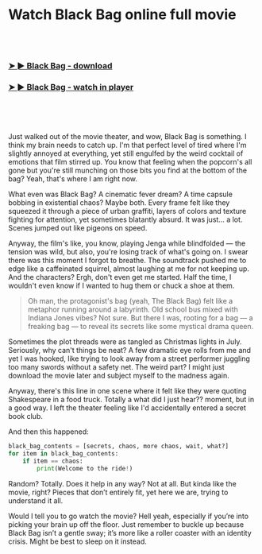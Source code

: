 <h1>Watch Black Bag online full movie</h1>


<br><br>

<h3><a href="https://Nathans-tionaichuloo1974.github.io/upcwcbnrpk/">➤ ► Black Bag - download</a></h3> 
<h3><a href="https://Nathans-tionaichuloo1974.github.io/upcwcbnrpk/">➤ ► Black Bag - watch in player</a></h3>


<br><br><br>


Just walked out of the movie theater, and wow, Black Bag is something. I think my brain needs to catch up. I'm that perfect level of tired where I'm slightly annoyed at everything, yet still engulfed by the weird cocktail of emotions that film stirred up. You know that feeling when the popcorn's all gone but you're still munching on those bits you find at the bottom of the bag? Yeah, that's where I am right now.

What even was Black Bag? A cinematic fever dream? A time capsule bobbing in existential chaos? Maybe both. Every frame felt like they squeezed it through a piece of urban graffiti, layers of colors and texture fighting for attention, yet sometimes blatantly absurd. It was just… a lot. Scenes jumped out like pigeons on speed. 

Anyway, the film's like, you know, playing Jenga while blindfolded — the tension was wild, but also, you're losing track of what's going on. I swear there was this moment I forgot to breathe. The soundtrack pushed me to edge like a caffeinated squirrel, almost laughing at me for not keeping up. And the characters? Ergh, don't even get me started. Half the time, I wouldn't even know if I wanted to hug them or chuck a shoe at them.

> Oh man, the protagonist's bag (yeah, The Black Bag) felt like a metaphor running around a labyrinth. Old school bus mixed with Indiana Jones vibes? Not sure. But there I was, rooting for a bag — a freaking bag — to reveal its secrets like some mystical drama queen.

Sometimes the plot threads were as tangled as Christmas lights in July. Seriously, why can't things be neat? A few dramatic eye rolls from me and yet I was hooked, like trying to look away from a street performer juggling too many swords without a safety net. The weird part? I might just download the movie later and subject myself to the madness again. 

Anyway, there's this line in one scene where it felt like they were quoting Shakespeare in a food truck. Totally a what did I just hear?? moment, but in a good way. I left the theater feeling like I'd accidentally entered a secret book club. 

And then this happened:

```python
black_bag_contents = [secrets, chaos, more chaos, wait, what?]
for item in black_bag_contents:
    if item == chaos:
        print(Welcome to the ride!)
```

Random? Totally. Does it help in any way? Not at all. But kinda like the movie, right? Pieces that don’t entirely fit, yet here we are, trying to understand it all.

Would I tell you to go watch the movie? Hell yeah, especially if you’re into picking your brain up off the floor. Just remember to buckle up because Black Bag isn’t a gentle sway; it’s more like a roller coaster with an identity crisis. Might be best to sleep on it instead. 
